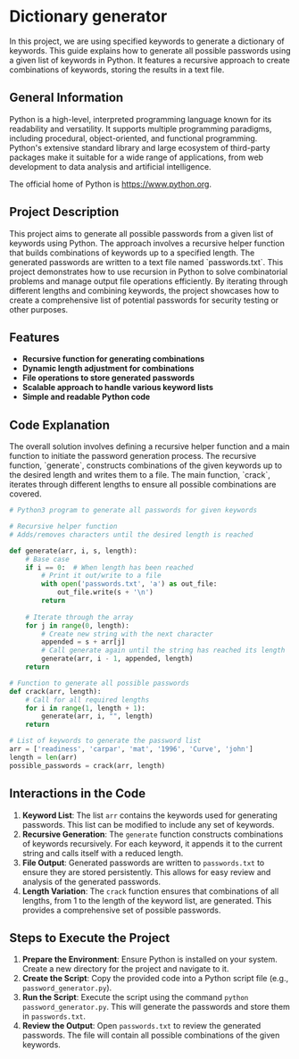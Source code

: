 # Dictionary generator
In this project, we are using specified keywords to generate a dictionary of keywords. This guide explains how to generate all possible passwords using a given list of keywords in Python. It features a recursive approach to create combinations of keywords, storing the results in a text file.

<h2>General Information</h2>
Python is a high-level, interpreted programming language known for its readability and versatility. It supports multiple programming paradigms, including procedural, object-oriented, and functional programming. Python's extensive standard library and large ecosystem of third-party packages make it suitable for a wide range of applications, from web development to data analysis and artificial intelligence.

The official home of Python is https://www.python.org.

<h2>Project Description</h2>
This project aims to generate all possible passwords from a given list of keywords using Python. The approach involves a recursive helper function that builds combinations of keywords up to a specified length. The generated passwords are written to a text file named `passwords.txt`. This project demonstrates how to use recursion in Python to solve combinatorial problems and manage output file operations efficiently. By iterating through different lengths and combining keywords, the project showcases how to create a comprehensive list of potential passwords for security testing or other purposes.

<h2>Features</h2>

- <b>Recursive function for generating combinations</b>
- <b>Dynamic length adjustment for combinations</b>
- <b>File operations to store generated passwords</b>
- <b>Scalable approach to handle various keyword lists</b>
- <b>Simple and readable Python code</b>

<h2>Code Explanation</h2>
The overall solution involves defining a recursive helper function and a main function to initiate the password generation process. The recursive function, `generate`, constructs combinations of the given keywords up to the desired length and writes them to a file. The main function, `crack`, iterates through different lengths to ensure all possible combinations are covered.

```python
# Python3 program to generate all passwords for given keywords

# Recursive helper function
# Adds/removes characters until the desired length is reached

def generate(arr, i, s, length):
    # Base case
    if i == 0:  # When length has been reached
        # Print it out/write to a file
        with open('passwords.txt', 'a') as out_file:
            out_file.write(s + '\n')
        return
    
    # Iterate through the array
    for j in range(0, length):
        # Create new string with the next character
        appended = s + arr[j]
        # Call generate again until the string has reached its length
        generate(arr, i - 1, appended, length)
    return

# Function to generate all possible passwords
def crack(arr, length):
    # Call for all required lengths
    for i in range(1, length + 1):
        generate(arr, i, "", length)
    return

# List of keywords to generate the password list
arr = ['readiness', 'carpar', 'mat', '1996', 'Curve', 'john']
length = len(arr)
possible_passwords = crack(arr, length)
```

<h2>Interactions in the Code</h2>

1. **Keyword List**: The list `arr` contains the keywords used for generating passwords. This list can be modified to include any set of keywords.
2. **Recursive Generation**: The `generate` function constructs combinations of keywords recursively. For each keyword, it appends it to the current string and calls itself with a reduced length.
3. **File Output**: Generated passwords are written to `passwords.txt` to ensure they are stored persistently. This allows for easy review and analysis of the generated passwords.
4. **Length Variation**: The `crack` function ensures that combinations of all lengths, from 1 to the length of the keyword list, are generated. This provides a comprehensive set of possible passwords.

<h2>Steps to Execute the Project</h2>

1. **Prepare the Environment**: Ensure Python is installed on your system. Create a new directory for the project and navigate to it.
2. **Create the Script**: Copy the provided code into a Python script file (e.g., `password_generator.py`).
3. **Run the Script**: Execute the script using the command `python password_generator.py`. This will generate the passwords and store them in `passwords.txt`.
4. **Review the Output**: Open `passwords.txt` to review the generated passwords. The file will contain all possible combinations of the given keywords.

